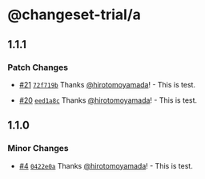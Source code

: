 # @changeset-trial/a

## 1.1.1

### Patch Changes

- [#21](https://github.com/hirotomoyamada/changeset-trial/pull/21) [`72f719b`](https://github.com/hirotomoyamada/changeset-trial/commit/72f719bd687b976f30a8cd5c83e8476e38401c2f) Thanks [@hirotomoyamada](https://github.com/hirotomoyamada)! - This is test.

- [#20](https://github.com/hirotomoyamada/changeset-trial/pull/20) [`eed1a8c`](https://github.com/hirotomoyamada/changeset-trial/commit/eed1a8c19c10d84aead90344483209e8a5019ef2) Thanks [@hirotomoyamada](https://github.com/hirotomoyamada)! - This is test.

## 1.1.0

### Minor Changes

- [#4](https://github.com/hirotomoyamada/changeset-trial/pull/4) [`0422e0a`](https://github.com/hirotomoyamada/changeset-trial/commit/0422e0a4d5c483b784def26e15b2f5528548c45d) Thanks [@hirotomoyamada](https://github.com/hirotomoyamada)! - This is test.
